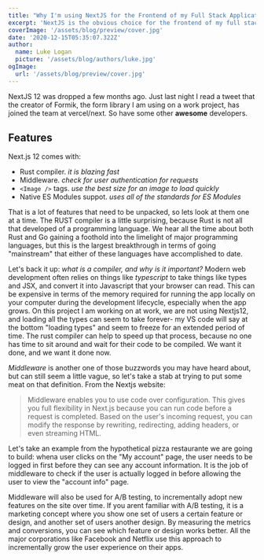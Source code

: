 ```yaml
---
title: "Why I'm using NextJS for the Frontend of my Full Stack Application"
excerpt: 'NextJS is the obvious choice for the frontend of my full stack application built on AWS infrastructure. NextJS version 12 has some great features for images, middleware, and more'
coverImage: '/assets/blog/preview/cover.jpg'
date: '2020-12-15T05:35:07.322Z'
author:
  name: Luke Logan
  picture: '/assets/blog/authors/luke.jpg'
ogImage:
  url: '/assets/blog/preview/cover.jpg'
---
```


NextJS 12 was dropped a few months ago. Just last night I read a tweet that the creator of Formik, the form library I am using on a work project, has joined the team at vercel/next. So have some other **awesome** developers.

## Features

Next.js 12 comes with:

- Rust compiler. _it is blazing fast_
- Middleware. _check for user authentication for requests_
- `<Image />` tags. _use the best size for an image to load quickly_
- Native ES Modules suppot. _uses all of the standards for ES Modules_

That is a lot of features that need to be unpacked, so lets look at them one at a time. The RUST compiler is a little surprising, because Rust is not all that developed of a programming language. We hear all the time about both Rust and Go gaining a foothold into the limelight of major programming languages, but this is the largest breakthrough in terms of going "mainstream" that either of these languages have accomplished to date.

Let's back it up: *what is a compiler, and why is it important?* Modern web development often relies on things like *typescript* to take things like types and JSX, and convert it into Javascript that your browser can read. This can be expensive in terms of the memory required for running the app locally on your computer during the development lifecycle, especially when the app grows. On this project I am working on at work, we are not using Nextjs12, and loading all the types can seem to take forever- my VS code will say at the bottom "loading types" and seem to freeze for an extended period of time. The rust compiler can help to speed up that process, because no one has time to sit around and wait for their code to be compiled. We want it done, and we want it done now.

*Middleware* is another one of those buzzwords you may have heard about, but can still seem a little vague, so let's take a stab at trying to put some meat on that definition. From the Nextjs website:

> Middleware enables you to use code over configuration. This gives you full flexibility in Next.js because you can run code before a request is completed. Based on the user's incoming request, you can modify the response by rewriting, redirecting, adding headers, or even streaming HTML.

Let's take an example from the hypothetical pizza restaurante we are going to build: whena  user clicks on the "My account" page, the user needs to be logged in first before they can see any account information. It is the job of middleware to check if the user is actually logged in before allowing the user to view the "account info" page.

Middleware will also be used for A/B testing, to incrementally adopt new features on the site over time. If you arent familiar with A/B testing, it is a marketing concept where you show one set of users a certain feature or design, and another set of users another design. By measuring the metrics and conversions, you can see which feature or design works better. All the major corporations like Facebook and Netflix use this approach to incrementally grow the user experience on their apps.

